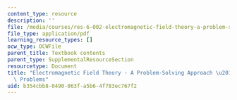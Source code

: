 ```yaml
---
content_type: resource
description: ''
file: /media/courses/res-6-002-electromagnetic-field-theory-a-problem-solving-approach-spring-2008/b354cbb80490063fa5b64f783ec767f2_MITRES_6_002S08_chp04_pset.pdf
file_type: application/pdf
learning_resource_types: []
ocw_type: OCWFile
parent_title: Textbook contents
parent_type: SupplementalResourceSection
resourcetype: Document
title: "Electromagnetic Field Theory - A Problem-Solving Approach \u2013 Chapter 4:\
  \ Problems"
uid: b354cbb8-0490-063f-a5b6-4f783ec767f2
---
```

